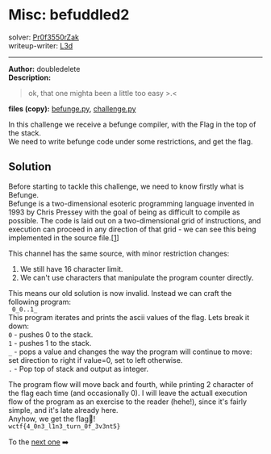 
# Misc: befuddled2
solver: [Pr0f3550rZak](https://github.com/Pr0f3550rZak)  
writeup-writer: [L3d](https://github.com/imL3d)  
___
**Author:** doubledelete  
**Description:**
> ok, that one mighta been a little too easy >.<

**files (copy):** [befunge.py](files/befunge.py), [challenge.py](files/challenge.py)  

In this challenge we receive a befunge compiler, with the Flag in the top of the stack.  
We need to write befunge code under some restrictions, and get the flag.   

## Solution

Before starting to tackle this challenge, we need to know firstly what is Befunge.  
Befunge is a two-dimensional esoteric programming language invented in 1993 by Chris Pressey with the goal of being as difficult to compile as possible. The code is laid out on a two-dimensional grid of instructions, and execution can proceed in any direction of that grid - we can see this being implemented in the source file.[[1](https://esolangs.org/wiki/Befunge)]  
  

This channel has the same source, with minor restriction changes:
1. We still have 16 character limit.  
2. We can't use characters that manipulate the program counter directly.  
  
This means our old solution is now invalid. Instead we can craft the following program:  
` 0_0..1_`  
This program iterates and prints the ascii values of the flag. Lets break it down:  
`0` - pushes 0 to the stack.  
`1` - pushes 1 to the stack.  
`_` - pops a value and changes the way the program will continue to move: set direction to right if value=0, set to left otherwise.  
`.` - Pop top of stack and output as integer.  

The program flow will move back and fourth, while printing 2 character of the flag each time (and occasionally 0). I will leave the actuall execution flow of the program as an exercise to the reader (hehe!), since it's fairly simple, and it's late already here.  
Anyhow, we get the flag🚩!  
`wctf{4_0n3_l1n3_turn_0f_3v3nt5}`  
  
To the [next one](https://github.com/C0d3-Bre4k3rs/WolvCTF2024-Writeups/tree/main/befuddled3) ➡️